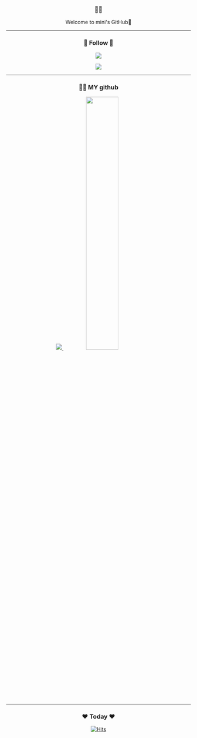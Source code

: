 

<div align="center">
  

  ### 🐥🐥
  Welcome to mini's GitHub🐣

---
  
### 🌈 Follow 🌈 
<a href="https://ioimmini.tistory.com/"><img src="https://img.shields.io/badge/Tistory-FE4747?style=flat-square&logo=Tistory&logoColor=white&link=https://www.tistroy.com/ioimmini/"/></a>

<a href="https://www.instagram.com/ioimmini/"><img src="https://img.shields.io/badge/Instagram-E4405F?style=flat-square&logo=Instagram&logoColor=white&link=https://www.instagram.com/hye_inisfree/"/></a>

---



### 👩‍💻 MY github 
<a href="s">
  <img src="https://github-readme-stats.vercel.app/api/top-langs/?username=ioimmini&exclude_repo=dkssud8150.github.io&layout=compact&theme=graywhite" />
</a>
<a href="s">
  <img src="https://github-readme-stats.vercel.app/api?username=ioimmini&theme=graywhite&show_icons=true" width="42%" />
</a>

---


### ❤️ Today ❤️

[![Hits](https://hits.seeyoufarm.com/api/count/incr/badge.svg?url=https%3A%2F%2Fgithub.com%2Fioimmini&count_bg=%23FF2B89&title_bg=%23FF2B8C&icon=smugmug.svg&icon_color=%23E7E7E7&title=Today&edge_flat=true)](https://hits.seeyoufarm.com)

</div>
